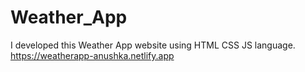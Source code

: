 # Weather_App
I developed this  Weather App website using HTML CSS JS language.
https://weatherapp-anushka.netlify.app
